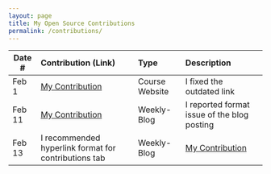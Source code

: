 ```yaml
---
layout: page
title: My Open Source Contributions
permalink: /contributions/
---
```


<!--
Type of the contribution should be "Wikipedia edit", "OpenStreet Map feature", "Documentation", "Course website", "Blog",
"Browser Add-on", etc.

The description should include a brief summary of what you did.

The link should bring us to a public page that shows your contribution.

Replace the first row with your own contribution.

-->

| Date # | Contribution (Link)                                                                         | Type           | Description                                                                                    |
| ------ | :------------------------------------------------------------------------------------------ | :------------- | :--------------------------------------------------------------------------------------------- |
| Feb 1  | [My Contribution](https://github.com/joannakl/ossd/pull/39)                                 | Course Website | I fixed the outdated link                                                                      |
| Feb 11 | [My Contribution](https://github.com/ossd-s23/rufaida99-k-weekly/issues/1#issue-1581039771) | Weekly-Blog    | I reported format issue of the blog posting                                                    |
| Feb 13 | I recommended hyperlink format for contributions tab                                        | Weekly-Blog    | [My Contribution](https://github.com/ossd-s23/jiawei-zhang-a-weekly/issues/1#issue-1571334324) |
